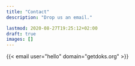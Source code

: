 ```yaml
---
title: "Contact"
description: "Drop us an email."

lastmod: 2020-08-27T19:25:12+02:00
draft: true
images: []
---
```


{{< email user="hello" domain="getdoks.org" >}}
